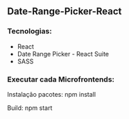## Date-Range-Picker-React

### Tecnologias:

- React
- Date Range Picker - React Suite
- SASS

### Executar cada Microfrontends:

Instalação pacotes: npm install

Build: npm start
